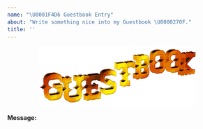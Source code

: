 ```yaml
---
name: "\U0001F4D6 Guestbook Entry"
about: "Write something nice into my Guestbook \U0000270F."
title: ''
---
```


<div align="center">
  <img src="https://github.com/Adityakarn/adityakarn/blob/master/images/guestbook.png?raw=true" alt="Guestbook" />
  <br />
</div>



**Message:**

<!--
Write your message here
-->
